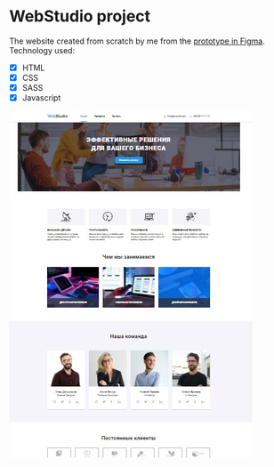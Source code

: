 # WebStudio project
The website created from scratch by me from the [prototype in Figma](https://www.figma.com/file/nYqqYSbCm8EyvUDuNowZIt/Web-Studio-project?node-id=1621%3A57).</br>
Technology used:
- [x] HTML
- [x] CSS
- [x] SASS
- [x] Javascript

<img src="https://github.com/IamGalexing/WebStudio--project/blob/master/images/Screenshot_2.jpg" alt="screenshot of the main page of project"/>

